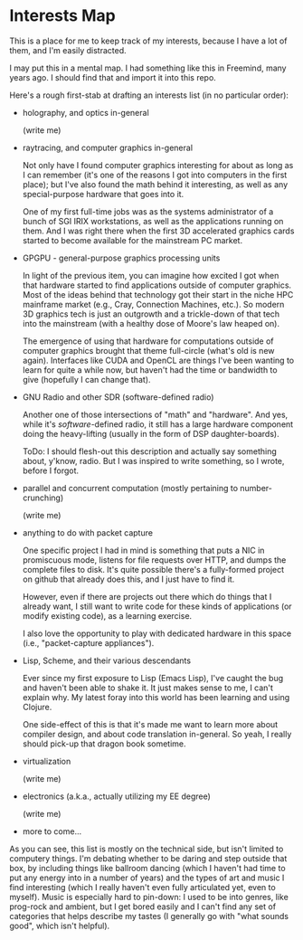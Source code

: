 Interests Map
=============

This is a place for me to keep track of my interests, because I have a lot of
them, and I'm easily distracted.

I may put this in a mental map.  I had something like this in Freemind, many
years ago.  I should find that and import it into this repo.

Here's a rough first-stab at drafting an interests list (in no particular
order):

 - holography, and optics in-general

   (write me)

 - raytracing, and computer graphics in-general

   Not only have I found computer graphics interesting for about as long as I
   can remember (it's one of the reasons I got into computers in the first
   place); but I've also found the math behind it interesting, as well as any
   special-purpose hardware that goes into it.

   One of my first full-time jobs was as the systems administrator of a bunch
   of SGI IRIX workstations, as well as the applications running on them.  And
   I was right there when the first 3D accelerated graphics cards started to
   become available for the mainstream PC market.

 - GPGPU - general-purpose graphics processing units

   In light of the previous item, you can imagine how excited I got when that
   hardware started to find applications outside of computer graphics.  Most of
   the ideas behind that technology got their start in the niche HPC mainframe
   market (e.g., Cray, Connection Machines, etc.).  So modern 3D graphics tech is
   just an outgrowth and a trickle-down of that tech into the mainstream (with
   a healthy dose of Moore's law heaped on).

   The emergence of using that hardware for computations outside of computer
   graphics brought that theme full-circle (what's old is new again).
   Interfaces like CUDA and OpenCL are things I've been wanting to learn for
   quite a while now, but haven't had the time or bandwidth to give (hopefully
   I can change that).

 - GNU Radio and other SDR (software-defined radio)

   Another one of those intersections of "math" and "hardware".  And yes, while
   it's *software*-defined radio, it still has a large hardware component doing
   the heavy-lifting (usually in the form of DSP daughter-boards).

   ToDo: I should flesh-out this description and actually say something about,
   y'know, radio.  But I was inspired to write something, so I wrote, before I
   forgot.

 - parallel and concurrent computation (mostly pertaining to number-crunching)

   (write me)

 - anything to do with packet capture

   One specific project I had in mind is something that puts a NIC in
   promiscuous mode, listens for file requests over HTTP, and dumps the complete
   files to disk.  It's quite possible there's a fully-formed project on github
   that already does this, and I just have to find it.

   However, even if there are projects out there which do things that I already
   want, I still want to write code for these kinds of applications (or modify
   existing code), as a learning exercise.

   I also love the opportunity to play with dedicated hardware in this space
   (i.e., "packet-capture appliances").

 - Lisp, Scheme, and their various descendants

   Ever since my first exposure to Lisp (Emacs Lisp), I've caught the bug and
   haven't been able to shake it.  It just makes sense to me, I can't explain
   why.  My latest foray into this world has been learning and using Clojure.

   One side-effect of this is that it's made me want to learn more about
   compiler design, and about code translation in-general.  So yeah, I really
   should pick-up that dragon book sometime.

 - virtualization

   (write me)

 - electronics (a.k.a., actually utilizing my EE degree)

   (write me)

 - more to come...

As you can see, this list is mostly on the technical side, but isn't limited to
computery things.  I'm debating whether to be daring and step outside that box,
by including things like ballroom dancing (which I haven't had time to put any
energy into in a number of years) and the types of art and music I find
interesting (which I really haven't even fully articulated yet, even to
myself).  Music is especially hard to pin-down: I used to be into genres, like
prog-rock and ambient, but I get bored easily and I can't find any set of
categories that helps describe my tastes (I generally go with "what sounds
good", which isn't helpful).
